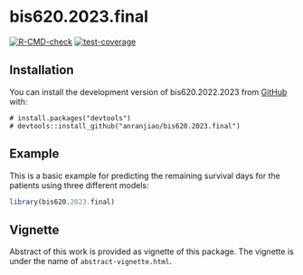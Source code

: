 # bis620.2023.final

<!-- badges: start -->

[![R-CMD-check](https://github.com/anranjiao/bis620.2023.final/actions/workflows/R-CMD-check.yaml/badge.svg)](https://github.com/anranjiao/bis620.2023.final/actions/workflows/R-CMD-check.yaml)
[![test-coverage](https://github.com/anranjiao/bis620.2023.final/actions/workflows/test-coverage.yaml/badge.svg)](https://github.com/anranjiao/bis620.2023.final/actions/workflows/test-coverage.yaml)
<!-- badges: end -->

## Installation

You can install the development version of bis620.2022.2023 from
[GitHub](https://github.com/) with:

```{r}
# install.packages("devtools")
# devtools::install_github("anranjiao/bis620.2023.final")
```

## Example

This is a basic example for predicting the remaining survival days for the patients using three different models:

``` r
library(bis620.2023.final)

```

## Vignette

Abstract of this work is provided as vignette of this package. The vignette is under the name of `abstract-vignette.html`.
